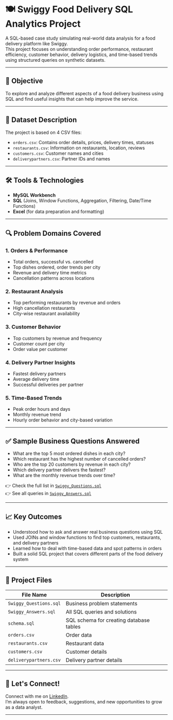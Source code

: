 # 🍽️ Swiggy Food Delivery SQL Analytics Project

A SQL-based case study simulating real-world data analysis for a food delivery platform like Swiggy.  
This project focuses on understanding order performance, restaurant efficiency, customer behavior, delivery logistics, and time-based trends using structured queries on synthetic datasets.

---

## 📌 Objective

To explore and analyze different aspects of a food delivery business using SQL and find useful insights that can help improve the service.

---

## 📂 Dataset Description

The project is based on 4 CSV files:
- `orders.csv`: Contains order details, prices, delivery times, statuses
- `restaurants.csv`: Information on restaurants, location, reviews
- `customers.csv`: Customer names and cities
- `deliverypartners.csv`: Partner IDs and names

---

## 🛠️ Tools & Technologies

- **MySQL Workbench**
- **SQL** (Joins, Window Functions, Aggregation, Filtering, Date/Time Functions)
- **Excel** (for data preparation and formatting)

---

## 🔍 Problem Domains Covered

### 1. Orders & Performance
- Total orders, successful vs. cancelled
- Top dishes ordered, order trends per city
- Revenue and delivery time metrics
- Cancellation patterns across locations

### 2. Restaurant Analysis
- Top performing restaurants by revenue and orders
- High cancellation restaurants
- City-wise restaurant availability

### 3. Customer Behavior
- Top customers by revenue and frequency
- Customer count per city
- Order value per customer

### 4. Delivery Partner Insights
- Fastest delivery partners
- Average delivery time
- Successful deliveries per partner

### 5. Time-Based Trends
- Peak order hours and days
- Monthly revenue trend
- Hourly order behavior and city-based variation

---

## ✅ Sample Business Questions Answered

- What are the top 5 most ordered dishes in each city?
- Which restaurant has the highest number of cancelled orders?
- Who are the top 20 customers by revenue in each city?
- Which delivery partner delivers the fastest?
- What are the monthly revenue trends over time?

👉 Check the full list in [`Swiggy_Questions.sql`](./Swiggy_Questions.sql)  
👉 See all queries in [`Swiggy_Answers.sql`](./Swiggy_Answers.sql)

---

## 📈 Key Outcomes

- Understood how to ask and answer real business questions using SQL
- Used JOINs and window functions to find top customers, restaurants, and delivery partners
- Learned how to deal with time-based data and spot patterns in orders
- Built a solid SQL project that covers different parts of the food delivery system

---

## 🚀 Project Files

| File Name              | Description                              |
|------------------------|------------------------------------------|
| `Swiggy_Questions.sql` | Business problem statements               |
| `Swiggy_Answers.sql`   | All SQL queries and solutions             |
| `schema.sql`           | SQL schema for creating database tables   |
| `orders.csv`           | Order data                                |
| `restaurants.csv`      | Restaurant data                           |
| `customers.csv`        | Customer details                          |
| `deliverypartners.csv` | Delivery partner details                  |

---

## 💬 Let's Connect!

Connect with me on [LinkedIn](https://linkedin.com](https://www.linkedin.com/in/dnyaneshwar-wadje-94ba03236/)).  
I’m always open to feedback, suggestions, and new opportunities to grow as a data analyst.

---
